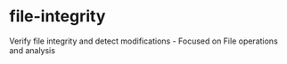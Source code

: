 # file-integrity
Verify file integrity and detect modifications - Focused on File operations and analysis
